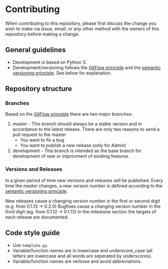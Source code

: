 # Contributing

When contributing to this repository, please first discuss the change you wish to make via issue, email, or any other method with the owners of this repository before making a change.

## General guidelines

* Development is based on Python 3.
* Development/versioning follows the [GitFlow principle](https://nvie.com/posts/a-successful-git-branching-model/) and the [semantic versioning principle](https://semver.org/). See below for explanation.

## Repository structure

### Branches

Based on the [GitFlow principle](https://nvie.com/posts/a-successful-git-branching-model/) there are two major branches:

1. master - This branch should always be a stable version and in accordance to the latest release. There are only two reasons to send a pull request to the master
    * You want to fix a bug
    * You want to publish a new release (only for Admin)
2. development - This branch is intended as the base branch for development of new or improvment of existing features.

### Versions and Releases

In a given period of time new versions and releases will be published. Every time the master changes, a new version number is defined according to the [semantic versioning principle](https://semver.org/).

New releases cause a changing version number in the first or second digit (e.g. from 0.1.13 -> 0.2.0)
Bugfixes cause a changing version number in the third digit (eg. from 0.1.12 -> 0.1.13)
In the milestone section the targets of each release are documented.

## Code style guide

* Use `template.py`.
* Variable/function names are in lowercase and underscore_case (all letters are lowercase and all words are seperated by underscores).
* Variable/function names are verbose and avoid abbreviations.
